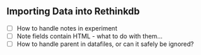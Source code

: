 ## Importing Data into Rethinkdb
   - [ ] How to handle notes in experiment
   - [ ] Note fields contain HTML - what to do with them...
   - [ ] How to handle parent in datafiles, or can it safely be ignored?